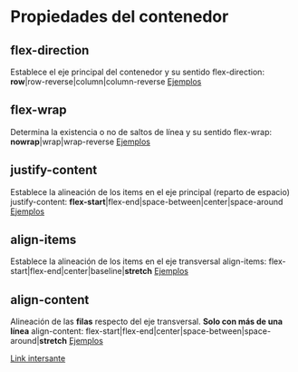 # Propiedades del contenedor

## flex-direction

Establece el eje principal del contenedor y su sentido
flex-direction: **row**|row-reverse|column|column-reverse
[Ejemplos](./doc/flex-direction.md)

## flex-wrap

Determina la existencia o no de saltos de línea y su sentido
flex-wrap: **nowrap**|wrap|wrap-reverse
[Ejemplos](./doc/flex-wrap.md)

## justify-content

Establece la alineación de los items en el eje principal (reparto de espacio)
justify-content: **flex-start**|flex-end|space-between|center|space-around
[Ejemplos](./doc/justify-content.md)

## align-items

Establece la alineación de los items en el eje transversal
align-items: flex-start|flex-end|center|baseline|**stretch**
[Ejemplos](./doc/flex-items.md)

## align-content

Alineación de las **filas** respecto del eje transversal. **Solo con más de una línea**
align-content: flex-start|flex-end|center|space-between|space-around|**stretch**
[Ejemplos](./doc/align-content.md)

[Link intersante](http://w3.unpocodetodo.info/css3/flex-box.php)
